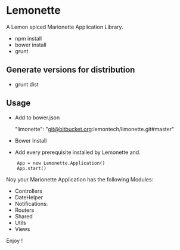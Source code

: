 Lemonette
=========

A Lemon spiced Marionette Application Library.

* npm install
* bower install
* grunt

Generate versions for distribution
----------------------------------

* grunt dist


Usage
-----

* Add to bower.json 

	"limonette": "git@bitbucket.org:lemontech/limonette.git#master"

* Bower Install 

* Add every prerequisite installed by Lemonette and.

```
	App = new Lemonette.Application()
	App.start()
```

Noy your Marionette Application has the following Modules:

* Controllers
* DateHelper
* Notifications:
* Routers
* Shared
* Utils
* Views

Enjoy !

